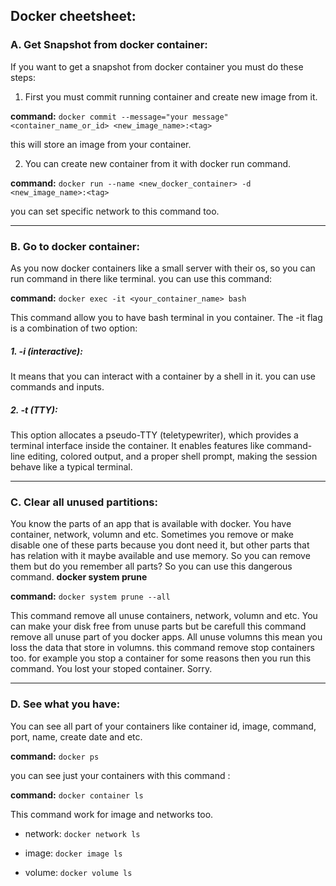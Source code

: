 ## Docker cheetsheet:
### A. Get Snapshot from docker container:

If you want to get a snapshot from docker container you must do these steps:
1. First you must commit running container and create new image from it.

__command:__ ``` docker commit --message="your message" <container_name_or_id> <new_image_name>:<tag> ```

this will store an image from your container.

2. You can create new container from it with docker run command.

**command:** ```docker run --name <new_docker_container> -d <new_image_name>:<tag>```

you can set specific network to this command too.

---

### B. Go to docker container:

As you now docker containers like a small server with their os, so you can run command in there like terminal. you can use this command:

**command:** ``` docker exec -it <your_container_name> bash ```

This command allow you to have bash terminal in you container.
The -it flag is a combination of two option:
##### 1. -i (interactive): 
It means that you can interact with a container by a shell in it. you can use commands and inputs.

##### 2. -t (TTY):
This option allocates a pseudo-TTY (teletypewriter), which provides a terminal interface inside the container.
It enables features like command-line editing, colored output, and a proper shell prompt, making the session behave like a typical terminal.

---

### C. Clear all unused partitions:

You know the parts of an app that is available with docker. You have container, network, volumn and etc.
Sometimes you remove or make disable one of these parts because you dont need it, but other parts that has relation with it maybe available and use memory. So you can remove them but do you remember all parts?
So you can use this dangerous command. **docker system prune**

**command:** ``` docker system prune --all ```

This command remove all unuse containers, network, volumn and etc. You can make your disk free from unuse parts but be carefull this command remove all unuse part of you docker apps. All unuse volumns this mean you loss the data that store in volumns. this command remove stop containers too. for example you stop a container for some reasons then you run this command. You lost your stoped container. Sorry.

---

### D. See what you have:
You can see all part of your containers like container id, image, command, port, name, create date and etc.

**command:** ``` docker ps ```

you can see just your containers with this command :

**command:** ``` docker container ls ```

This command work for image and networks too.

* network:
``` docker network ls ```

* image:
``` docker image ls ```

* volume:
``` docker volume ls ```

